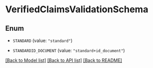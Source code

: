 # VerifiedClaimsValidationSchema

## Enum


* `STANDARD` (value: `"standard"`)

* `STANDARDID_DOCUMENT` (value: `"standard+id_document"`)


[[Back to Model list]](../README.md#documentation-for-models) [[Back to API list]](../README.md#documentation-for-api-endpoints) [[Back to README]](../README.md)


